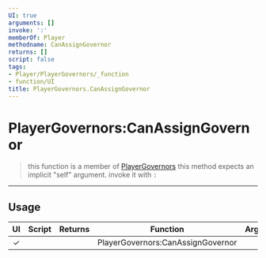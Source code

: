 ```yaml
---
UI: true
arguments: []
invoke: ':'
memberOf: Player
methodname: CanAssignGovernor
returns: []
script: false
tags:
- Player/PlayerGovernors/_function
- function/UI
title: PlayerGovernors.CanAssignGovernor
---
```

# PlayerGovernors:CanAssignGovernor
> this function is a member of [PlayerGovernors](civ-6/lua/PlayerGovernors.md)
> this method expects an implicit "self" argument. invoke it with `:`
-----
## Usage
|  UI | Script | Returns | Function | Arguments |
|:---:|:------:|-------:|:--------:|:---------|
|✓| ||PlayerGovernors:CanAssignGovernor||
